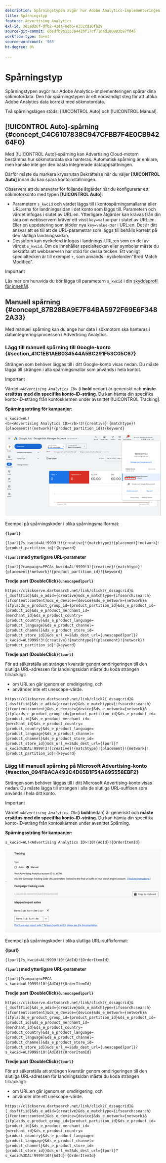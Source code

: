 ```yaml
---
description: Spårningstypen avgör hur Adobe Analytics-implementeringen spårar dina sökmotordata. Den här spårningstypen är ett nödvändigt steg för att utöka Adobe Analytics data korrekt med sökmotordata.
title: Spårningstyp
feature: Advertising Analytics
exl-id: 3e2ed26f-dfb2-43ea-8eb6-e332cd10fb29
source-git-commit: 6bedfb9b1333a442bf17cf71dad1e0883b97fd45
workflow-type: tm+mt
source-wordcount: '565'
ht-degree: 0%

---
```


# Spårningstyp

Spårningstypen avgör hur Adobe Analytics-implementeringen spårar dina sökmotordata. Den här spårningstypen är ett nödvändigt steg för att utöka Adobe Analytics data korrekt med sökmotordata.

<!--

Here is a video overview of how to implement the Advertising Analytics tracking template:

>[!VIDEO](https://video.tv.adobe.com/v/23120/?quality=12)

-->

Två spårningslägen stöds: [!UICONTROL Auto] och [!UICONTROL Manual].

## [!UICONTROL Auto]-spårning {#concept_C4C6107838C947CFBB7F4E0CB94264F0}

Med [!UICONTROL Auto]-spårning kan Advertising Cloud-motorn bestämma hur sökmotordata ska hanteras. Automatisk spårning är enklare, men kanske inte ger den bästa integrerade datauppsättningen.

Därför måste du markera kryssrutan Bekräftelse när du väljer **[!UICONTROL Auto]** innan du kan spara kontoinställningen.

Observera att du ansvarar för följande åtgärder när du konfigurerar ett sökmotorkonto med typen **[!UICONTROL Auto]**:

* Parametern `s_kwcid` och värdet läggs till i kontospårningsmallarna eller URL:erna för landningssidan i det konto som läggs till. Parametern och värdet infogas i slutet av URL:en. Ytterligare åtgärder kan krävas från din sida om webbservern kräver ett visst `key=value`-par i slutet av URL:en. Eller en uppdatering som stöder nya `key=value`-par i URL:en. Det är ditt ansvar att se till att de URL-parametrar som läggs till behålls korrekt på den slutliga landningssidan.
* Dessutom kan nyckelord infogas i landnings-URL:en som en del av värdet `s_kwcid`. Om de innehåller specialtecken eller symboler måste du bekräfta att webbservern har stöd för dessa tecken. Ett vanligt specialtecken är till exempel `+`, som används i nyckelorden&quot;Bred Match Modified&quot;.

>[!IMPORTANT]
>
>Läs mer om huruvida du bör lägga till parametern `s_kwcid` i din [skyddsprofil för innehåll](https://experienceleague.adobe.com/sv/docs/id-service/using/reference/csp).

## Manuell spårning {#concept_87B28BA9E7F84BA5972F69E6F3482A33}

Med manuell spårning kan du ange hur data i sökmotorn ska hanteras i dataintegreringsprocessen i Advertising Analytics.

### Lägg till manuell spårning till Google-konto {#section_41C1EB1AEB034544A5BC291F53C05C67}

Strängen som behöver läggas till i ditt Google-konto visas nedan. Du måste lägga till strängen i alla spårningsmallar som används i hela kontot.

>[!IMPORTANT]
>
>Värdet *`<Advertising Analytics ID>`* (i **bold** nedan) är generiskt och **måste ersättas med din specifika konto-ID-sträng**. Du kan hämta din specifika konto-ID-sträng från kontoskärmen under avsnittet [!UICONTROL Tracking].

**Spårningssträng för kampanjer:**

```
s_kwcid=AL! 
<b><Advertising Analytics ID></b>!3!{creative}!{matchtype}!{placement}!{network}!{product_partition_id}!{keyword}
```

![Google](/help/integrate/c-advertising-analytics/c-adanalytics-workflow/assets/google-account.png)

Exempel på spårningskoder i olika spårningsmallformat:

**`{lpurl}`**

```
{lpurl}?s_kwcid=AL!9999!3!{creative}!{matchtype}!{placement}!network}!{product_partition_id}!{keyword}
```

**`{lpurl}`med ytterligare URL-parameter**

```
{lpurl}?campaign=PPC&s_kwcid=AL!9999!3!{creative}!{matchtype}!{placement}!network}!{product_partition_id}!{keyword}
```

**Tredje part (DoubleClick)`{unescapedlpurl}`**

```
https://clickserve.dartsearch.net/link/click?{_dssagcrid}&{_dssftfiid}&ds_e_adid={creative}&ds_e_matchtype={ifsearch:search}{ifcontent:content}&ds_e_device={device}&ds_e_network={network}&{ifpla:ds_e_product_group_id={product_partition_id}&ds_e_product_id={product_id}&ds_e_product_merchant_id={merchant_id}&ds_e_product_country={product_country}&ds_e_product_language={product_language}&ds_e_product_channel={product_channel}&ds_e_product_store_id={product_store_id}}&ds_url_v=2&ds_dest_url={unescapedlpurl}?s_kwcid=AL!9999!3!{creative}!{matchtype}!{placement}!{network}!{product_partition_id}!{keyword}
```

**Tredje part (DoubleClick)`{lpurl}`**

För att säkerställa att strängen kvarstår genom omdirigeringen till den slutliga URL-adressen för landningssidan måste du koda strängen tillräckligt:

* om URL:en går igenom en omdirigering, och
* använder inte ett unescape-värde.


```
https://clickserve.dartsearch.net/link/click?{_dssagcrid}&{_dssftfiid}&ds_e_adid={creative}&ds_e_matchtype={ifsearch:search}{ifcontent:content}&ds_e_device={device}&ds_e_network={network}&{ifpla:ds_e_product_group_id={product_partition_id}&ds_e_product_id={product_id}&ds_e_product_merchant_id={merchant_id}&ds_e_product_country={product_country}&ds_e_product_language={product_language}&ds_e_product_channel={product_channel}&ds_e_product_store_id={product_store_id}}&ds_url_v=2&ds_dest_url={lpurl}?s_kwcid%3DAL!9999!3!{creative}!{matchtype}!{placement}!{network}!{product_partition_id}!{keyword}
```

### Lägg till manuell spårning på Microsoft Advertising-konto {#section_094F8ACA493C4D65B1F54A695558EBF2}

Strängen som behöver läggas till i ditt Microsoft Advertising-konto visas nedan. Du måste lägga till strängen i alla de slutliga URL-suffixen som används i hela ditt konto.

>[!IMPORTANT]
>
>Värdet _`<Advertising Analytics ID>`_(i **bold**&#x200B;nedan) är generiskt och **måste ersättas med din specifika konto-ID-sträng**. Du kan hämta din specifika konto-ID-sträng från kontoskärmen under avsnittet Spårning.

**Spårningssträng för kampanjer:**

```
s_kwcid=AL!<Advertising Analytics ID>!10!{AdId}!{OrderItemId} 
```

![Lägg till parametrar för spårningskod](/help/integrate/c-advertising-analytics/c-adanalytics-workflow/assets/bing-account.png)

Exempel på spårningskoder i olika slutliga URL-suffixformat:

**{lpurl}**

```
{lpurl}?s_kwcid=AL!9999!10!{AdId}!{OrderItemId}
```

**`{lpurl}`med ytterligare URL-parameter**

```
{lpurl}?campaign=PPC&
s_kwcid=AL!9999!10!{AdId}!{OrderItemId}
```

**Tredje part (DoubleClick)`{unescapedlpurl}`**

```
https://clickserve.dartsearch.net/link/click?{_dssagcrid}&{_dssftfiid}&ds_e_adid={creative}&ds_e_matchtype={ifsearch:search}{ifcontent:content}&ds_e_device={device}&ds_e_network={network}&{ifpla:ds_e_product_group_id={product_partition_id}&ds_e_product_id={product_id}&ds_e_product_merchant_id={merchant_id}&ds_e_product_country={product_country}&ds_e_product_language={product_language}&ds_e_product_channel={product_channel}&ds_e_product_store_id={product_store_id}}&ds_url_v=2&ds_dest_url={unescapedlpurl}?s_kwcid=AL!9999!10!{AdId}!{OrderItemId}
```

**Tredje part (DoubleClick)`{lpurl}`**

För att säkerställa att strängen kvarstår genom omdirigeringen till den slutliga URL-adressen för landningssidan måste du koda strängen tillräckligt:

* om URL:en går igenom en omdirigering, och
* använder inte ett unescape-värde.

```
https://clickserve.dartsearch.net/link/click?{_dssagcrid}&{_dssftfiid}&ds_e_adid={creative}&ds_e_matchtype={ifsearch:search}{ifcontent:content}&ds_e_device={device}&ds_e_network={network}&{ifpla:ds_e_product_group_id={product_partition_id}&ds_e_product_id={product_id}&ds_e_product_merchant_id={merchant_id}&ds_e_product_country={product_country}&ds_e_product_language={product_language}&ds_e_product_channel={product_channel}&ds_e_product_store_id={product_store_id}}&ds_url_v=2&ds_dest_url={lpurl}?s_kwcid%3DAL!9999!10!{AdId}!{OrderItemId}
```
